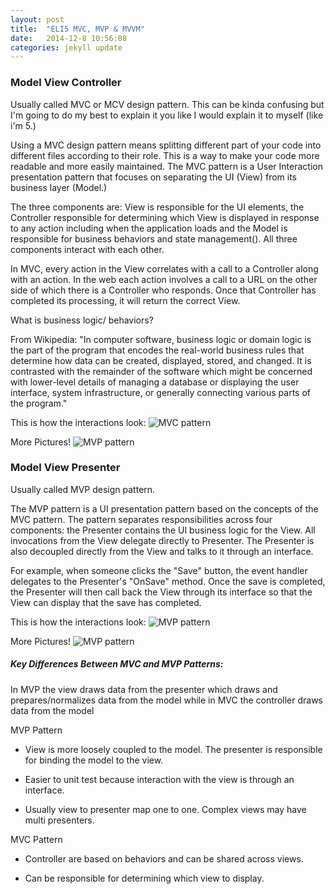 ```yaml
---
layout: post
title:  "ELI5 MVC, MVP & MVVM"
date:   2014-12-8 10:56:08
categories: jekyll update
---
```

### Model View Controller

Usually called MVC or MCV design pattern. This can be kinda confusing but I'm going to do my best to explain it you like I would explain it to myself (like i'm 5.)

Using a MVC design pattern means splitting different part of your code into different files according to their role. This is a way to make your code more readable and more easily maintained. The MVC pattern is a User Interaction presentation pattern that focuses on separating the UI (View) from its business layer (Model.)

The three components are: View is responsible for the UI elements, the Controller responsible for determining which View is displayed in response to any action including when the application loads and the Model is responsible for business behaviors and state management(). All three components interact with each other.

In MVC, every action in the View correlates with a call to a Controller along with an action. In the web each action involves a call to a URL on the other side of which there is a Controller who responds. Once that Controller has completed its processing, it will return the correct View.

What is business logic/ behaviors?

From Wikipedia: "In computer software, business logic or domain logic is the part of the program that encodes the real-world business rules that determine how data can be created, displayed, stored, and changed. It is contrasted with the remainder of the software which might be concerned with lower-level details of managing a database or displaying the user interface, system infrastructure, or generally connecting various parts of the program."

This is how the interactions look:
![MVC pattern](../images/mvc.png)

More Pictures!
![MVP pattern](../images/mvc2.png)


### Model View Presenter

Usually called MVP design pattern.

The MVP pattern is a UI presentation pattern based on the concepts of the MVC pattern. The pattern separates responsibilities across four components: the Presenter contains the UI business logic for the View. All invocations from the View delegate directly to Presenter. The Presenter is also decoupled directly from the View and talks to it through an interface.

For example, when someone clicks the "Save" button, the event handler delegates to the Presenter's "OnSave" method. Once the save is completed, the Presenter will then call back the View through its interface so that the View can display that the save has completed.

This is how the interactions look:
![MVP pattern](../images/mvp.png)

More Pictures!
![MVP pattern](../images/mvp2.png)

##### Key Differences Between MVC and MVP Patterns:

In MVP the view draws data from the presenter which draws and prepares/normalizes data from the model while in MVC the controller draws data from the model

MVP Pattern

* View is more loosely coupled to the model. The presenter is responsible for binding the model to the view.

* Easier to unit test because interaction with the view is through an interface.

* Usually view to presenter map one to one. Complex views may have multi presenters.

MVC Pattern

* Controller are based on behaviors and can be shared across views.

* Can be responsible for determining which view to display.
